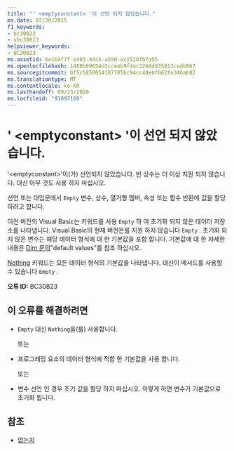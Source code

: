 ```yaml
---
title: "' <emptyconstant> '이 선언 되지 않았습니다."
ms.date: 07/20/2015
f1_keywords:
- bc30823
- vbc30823
helpviewer_keywords:
- BC30823
ms.assetid: 6e1b4f7f-e483-44c5-a550-ec152bfb7a55
ms.openlocfilehash: 1488b99654d2cceeb9f4ac2268d935813cadb867
ms.sourcegitcommit: bf5c5850654187705bc94cc40ebfb62fe346ab02
ms.translationtype: MT
ms.contentlocale: ko-KR
ms.lasthandoff: 09/23/2020
ms.locfileid: "91097100"
---
```

# <a name="emptyconstant-is-not-declared"></a>' \<emptyconstant> '이 선언 되지 않았습니다.

'\<emptyconstant>'이(가) 선언되지 않았습니다. 빈 상수는 더 이상 지원 되지 않습니다. 대신 아무 것도 사용 하지 마십시오.  
  
 선언 또는 대입문에서 `Empty` 변수, 상수, 열거형 멤버, 속성 또는 함수 반환에 값을 할당 하려고 합니다.  
  
 이전 버전의 Visual Basic는 키워드를 사용 `Empty` 하 여 초기화 되지 않은 데이터 저장소를 나타냅니다. Visual Basic의 현재 버전은를 지원 하지 않습니다 `Empty` . 초기화 되지 않은 변수는 해당 데이터 형식에 대 한 기본값을 포함 합니다. 기본값에 대 한 자세한 내용은 [Dim 문의](../language-reference/statements/dim-statement.md)"default values"를 참조 하십시오.  
  
 [Nothing](../language-reference/nothing.md) 키워드는 모든 데이터 형식의 기본값을 나타냅니다. 대신이 메서드를 사용할 수 있습니다 `Empty` .  
  
 **오류 ID:** BC30823  
  
## <a name="to-correct-this-error"></a>이 오류를 해결하려면  
  
- `Empty` 대신 `Nothing`을(를) 사용합니다.  
  
     또는  
  
- 프로그래밍 요소의 데이터 형식에 적합 한 기본값을 사용 합니다.  
  
     또는  
  
- 변수 선언 인 경우 초기 값을 할당 하지 마십시오. 이렇게 하면 변수가 기본값으로 초기화 됩니다.  
  
## <a name="see-also"></a>참조

- [없는지](../language-reference/nothing.md)
